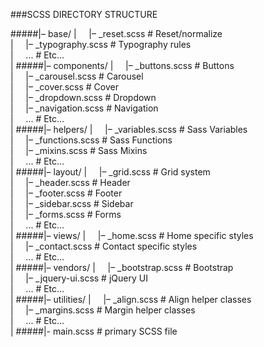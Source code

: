 ###SCSS DIRECTORY STRUCTURE 

#####|– base/ 
|&nbsp;&nbsp;&nbsp;&nbsp;&nbsp;|– _reset.scss       # Reset/normalize  
|&nbsp;&nbsp;&nbsp;&nbsp;&nbsp;|– _typography.scss  # Typography rules  
|&nbsp;&nbsp;&nbsp;&nbsp;&nbsp;...                  # Etc…  
|
#####|– components/ 
|&nbsp;&nbsp;&nbsp;&nbsp;&nbsp;|– _buttons.scss     # Buttons  
|&nbsp;&nbsp;&nbsp;&nbsp;&nbsp;|– _carousel.scss    # Carousel  
|&nbsp;&nbsp;&nbsp;&nbsp;&nbsp;|– _cover.scss       # Cover  
|&nbsp;&nbsp;&nbsp;&nbsp;&nbsp;|– _dropdown.scss    # Dropdown  
|&nbsp;&nbsp;&nbsp;&nbsp;&nbsp;|– _navigation.scss  # Navigation  
|&nbsp;&nbsp;&nbsp;&nbsp;&nbsp;...                  # Etc…  
|
#####|– helpers/ 
|&nbsp;&nbsp;&nbsp;&nbsp;&nbsp;|– _variables.scss   # Sass Variables  
|&nbsp;&nbsp;&nbsp;&nbsp;&nbsp;|– _functions.scss   # Sass Functions  
|&nbsp;&nbsp;&nbsp;&nbsp;&nbsp;|– _mixins.scss      # Sass Mixins  
|&nbsp;&nbsp;&nbsp;&nbsp;&nbsp;...                  # Etc…  
|
#####|– layout/ 
|&nbsp;&nbsp;&nbsp;&nbsp;&nbsp;|– _grid.scss        # Grid system  
|&nbsp;&nbsp;&nbsp;&nbsp;&nbsp;|– _header.scss      # Header  
|&nbsp;&nbsp;&nbsp;&nbsp;&nbsp;|– _footer.scss      # Footer  
|&nbsp;&nbsp;&nbsp;&nbsp;&nbsp;|– _sidebar.scss     # Sidebar  
|&nbsp;&nbsp;&nbsp;&nbsp;&nbsp;|– _forms.scss       # Forms  
|&nbsp;&nbsp;&nbsp;&nbsp;&nbsp;...                  # Etc…  
|
#####|– views/ 
|&nbsp;&nbsp;&nbsp;&nbsp;&nbsp;|– _home.scss        # Home specific styles  
|&nbsp;&nbsp;&nbsp;&nbsp;&nbsp;|– _contact.scss     # Contact specific styles  
|&nbsp;&nbsp;&nbsp;&nbsp;&nbsp;...                  # Etc…  
|
#####|– vendors/ 
|&nbsp;&nbsp;&nbsp;&nbsp;&nbsp;|– _bootstrap.scss   # Bootstrap  
|&nbsp;&nbsp;&nbsp;&nbsp;&nbsp;|– _jquery-ui.scss   # jQuery UI  
|&nbsp;&nbsp;&nbsp;&nbsp;&nbsp;...                  # Etc…  
|
#####|– utilities/
|&nbsp;&nbsp;&nbsp;&nbsp;&nbsp;|– _align.scss       # Align helper classes  
|&nbsp;&nbsp;&nbsp;&nbsp;&nbsp;|– _margins.scss     # Margin helper classes  
|&nbsp;&nbsp;&nbsp;&nbsp;&nbsp;...                  # Etc…  
|
#####|- main.scss          # primary SCSS file 
